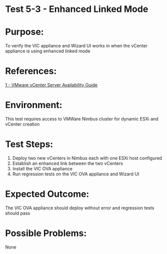 Test 5-3 - Enhanced Linked Mode
=======

# Purpose:
To verify the VIC appliance and Wizard UI works in when the vCenter appliance is using enhanced linked mode

# References:
[1 - VMware vCenter Server Availability Guide](http://www.vmware.com/files/pdf/techpaper/vmware-vcenter-server-availability-guide.pdf)

# Environment:
This test requires access to VMWare Nimbus cluster for dynamic ESXi and vCenter creation

# Test Steps:
1. Deploy two new vCenters in Nimbus each with one ESXi host configured
2. Establish an enhanced link between the two vCenters
3. Install the VIC OVA appliance 
4. Run regression tests on the VIC OVA appliance and Wizard UI

# Expected Outcome:
The VIC OVA appliance should deploy without error and regression tests should pass

# Possible Problems:
None